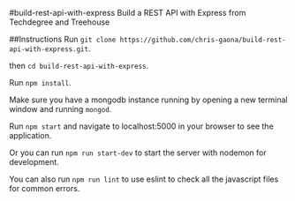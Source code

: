 #build-rest-api-with-express
Build a REST API with Express from Techdegree and Treehouse

##Instructions
Run `git clone https://github.com/chris-gaona/build-rest-api-with-express.git`.

then `cd build-rest-api-with-express`.

Run `npm install`.

Make sure you have a mongodb instance running by opening a new terminal window and running `mongod`.

Run `npm start` and navigate to localhost:5000 in your browser to see the application.

Or you can run `npm run start-dev` to start the server with nodemon for development.

You can also run `npm run lint` to use eslint to check all the javascript files for common errors.
